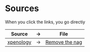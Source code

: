 # Sources
When you click the links, you go directiy

| Source | -> | File |
| --- | --- | --- |
| [xpenology](https://xpenology.com/forum/topic/60812-proxmox-repo-fix-remove-nag-and-update-to-newest-version-easy) | -> | [Remove the nag](./01.script.sh) |
